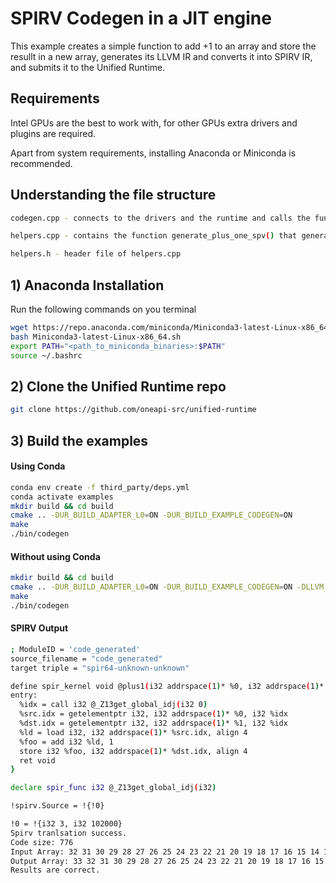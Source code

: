 
# SPIRV Codegen in a JIT engine

This example creates a simple function to add +1 to an array and store the resullt in a new array, generates its LLVM IR and converts it into SPIRV IR, and submits it to the Unified Runtime.

## Requirements

Intel GPUs are the best to work with, for other GPUs extra drivers and plugins are required.

Apart from system requirements, installing Anaconda or Miniconda is recommended.

## Understanding the file structure
```bash
codegen.cpp - connects to the drivers and the runtime and calls the function to generate SPIRV, also contains code for the array and adding +1 to it

helpers.cpp - contains the function generate_plus_one_spv() that generates LLVM IR and converts it to SPIRV

helpers.h - header file of helpers.cpp
```

## 1) Anaconda Installation

Run the following commands on you terminal
```bash
wget https://repo.anaconda.com/miniconda/Miniconda3-latest-Linux-x86_64.sh
bash Miniconda3-latest-Linux-x86_64.sh
export PATH="<path_to_miniconda_binaries>:$PATH"
source ~/.bashrc
```

## 2) Clone the Unified Runtime repo
```bash
git clone https://github.com/oneapi-src/unified-runtime
```

## 3) Build the examples

#### Using Conda
```bash
conda env create -f third_party/deps.yml
conda activate examples
mkdir build && cd build
cmake .. -DUR_BUILD_ADAPTER_L0=ON -DUR_BUILD_EXAMPLE_CODEGEN=ON
make
./bin/codegen
```

#### Without using Conda
```bash
mkdir build && cd build
cmake .. -DUR_BUILD_ADAPTER_L0=ON -DUR_BUILD_EXAMPLE_CODEGEN=ON -DLLVM_DIR=/usr/lib/llvm-13/cmake
make
./bin/codegen
```

#### SPIRV Output
```bash
; ModuleID = 'code_generated'
source_filename = "code_generated"
target triple = "spir64-unknown-unknown"

define spir_kernel void @plus1(i32 addrspace(1)* %0, i32 addrspace(1)* %1) {
entry:
  %idx = call i32 @_Z13get_global_idj(i32 0)
  %src.idx = getelementptr i32, i32 addrspace(1)* %0, i32 %idx
  %dst.idx = getelementptr i32, i32 addrspace(1)* %1, i32 %idx
  %ld = load i32, i32 addrspace(1)* %src.idx, align 4
  %foo = add i32 %ld, 1
  store i32 %foo, i32 addrspace(1)* %dst.idx, align 4
  ret void
}

declare spir_func i32 @_Z13get_global_idj(i32)

!spirv.Source = !{!0}

!0 = !{i32 3, i32 102000}
Spirv tranlsation success.
Code size: 776
Input Array: 32 31 30 29 28 27 26 25 24 23 22 21 20 19 18 17 16 15 14 13 12 11 10 9 8 7 6 5 4 3 2 1 
Output Array: 33 32 31 30 29 28 27 26 25 24 23 22 21 20 19 18 17 16 15 14 13 12 11 10 9 8 7 6 5 4 3 2 
Results are correct.
```
